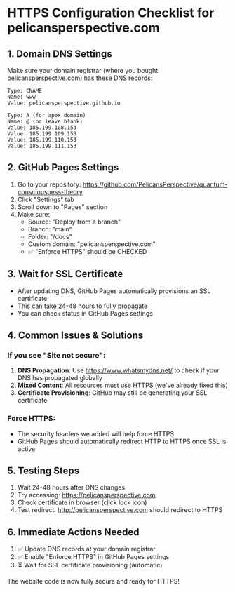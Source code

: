 # HTTPS Configuration Checklist for pelicansperspective.com

## 1. Domain DNS Settings
Make sure your domain registrar (where you bought pelicansperspective.com) has these DNS records:

```
Type: CNAME
Name: www
Value: pelicansperspective.github.io

Type: A (for apex domain)
Name: @ (or leave blank)
Value: 185.199.108.153
Value: 185.199.109.153  
Value: 185.199.110.153
Value: 185.199.111.153
```

## 2. GitHub Pages Settings
1. Go to your repository: https://github.com/PelicansPerspective/quantum-consciousness-theory
2. Click "Settings" tab
3. Scroll down to "Pages" section
4. Make sure:
   - Source: "Deploy from a branch"
   - Branch: "main"
   - Folder: "/docs"
   - Custom domain: "pelicansperspective.com"
   - ✅ "Enforce HTTPS" should be CHECKED

## 3. Wait for SSL Certificate
- After updating DNS, GitHub Pages automatically provisions an SSL certificate
- This can take 24-48 hours to fully propagate
- You can check status in GitHub Pages settings

## 4. Common Issues & Solutions

### If you see "Site not secure":
1. **DNS Propagation**: Use https://www.whatsmydns.net/ to check if your DNS has propagated globally
2. **Mixed Content**: All resources must use HTTPS (we've already fixed this)
3. **Certificate Provisioning**: GitHub may still be generating your SSL certificate

### Force HTTPS:
- The security headers we added will help force HTTPS
- GitHub Pages should automatically redirect HTTP to HTTPS once SSL is active

## 5. Testing Steps
1. Wait 24-48 hours after DNS changes
2. Try accessing: https://pelicansperspective.com
3. Check certificate in browser (click lock icon)
4. Test redirect: http://pelicansperspective.com should redirect to HTTPS

## 6. Immediate Actions Needed
1. ✅ Update DNS records at your domain registrar
2. ✅ Enable "Enforce HTTPS" in GitHub Pages settings
3. ⏳ Wait for SSL certificate provisioning (automatic)

The website code is now fully secure and ready for HTTPS!
